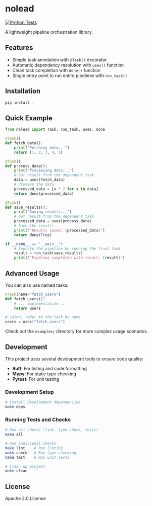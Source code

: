 # nolead

[![Python Tests](https://github.com/ruivieira/nolead/actions/workflows/python-tests.yml/badge.svg)](https://github.com/ruivieira/nolead/actions/workflows/python-tests.yml)

A lightweight pipeline orchestration library.

## Features

- Simple task annotation with `@Task()` decorator
- Automatic dependency resolution with `uses()` function
- Clean task completion with `done()` function
- Single entry point to run entire pipelines with `run_task()`

## Installation

```bash
pip install .
```

## Quick Example

```python
from nolead import Task, run_task, uses, done

@Task()
def fetch_data():
    print("Fetching data...")
    return [1, 2, 3, 4, 5]

@Task()
def process_data():
    print("Processing data...")
    # Get result from the dependent task
    data = uses(fetch_data)
    # Process the data
    processed_data = [x * 2 for x in data]
    return done(processed_data)

@Task()
def save_results():
    print("Saving results...")
    # Get result from the dependent task
    processed_data = uses(process_data)
    # Save the results
    print(f"Results saved: {processed_data}")
    return done(True)

if __name__ == "__main__":
    # Execute the pipeline by running the final task
    result = run_task(save_results)
    print(f"Pipeline completed with result: {result}")
```

## Advanced Usage

You can also use named tasks:

```python
@Task(name="fetch_users")
def fetch_users():
    # ... implementation ...
    return users

# Later, refer to the task by name
users = uses("fetch_users")
```

Check out the `examples/` directory for more complex usage scenarios.

## Development

This project uses several development tools to ensure code quality:

- **Ruff**: For linting and code formatting
- **Mypy**: For static type checking
- **Pytest**: For unit testing

### Development Setup

```bash
# Install development dependencies
make deps
```

### Running Tests and Checks

```bash
# Run all checks (lint, type check, tests)
make all

# Run individual checks
make lint    # Run linting
make check   # Run type checking
make test    # Run unit tests

# Clean up project
make clean
```

## License

Apache 2.0 License
